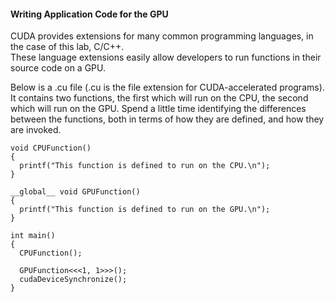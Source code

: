 #### Writing Application Code for the GPU
CUDA provides extensions for many common programming languages, in the case of this lab, C/C++. <br>
These language extensions easily allow developers to run functions in their source code on a GPU.

Below is a .cu file (.cu is the file extension for CUDA-accelerated programs). <br>
It contains two functions, the first which will run on the CPU, the second which will run on the GPU. 
Spend a little time identifying the differences between the functions, both in terms of how they are defined, and how they are invoked.

```cuda
void CPUFunction()
{
  printf("This function is defined to run on the CPU.\n");
}

__global__ void GPUFunction()
{
  printf("This function is defined to run on the GPU.\n");
}

int main()
{
  CPUFunction();

  GPUFunction<<<1, 1>>>();
  cudaDeviceSynchronize();
}

```
